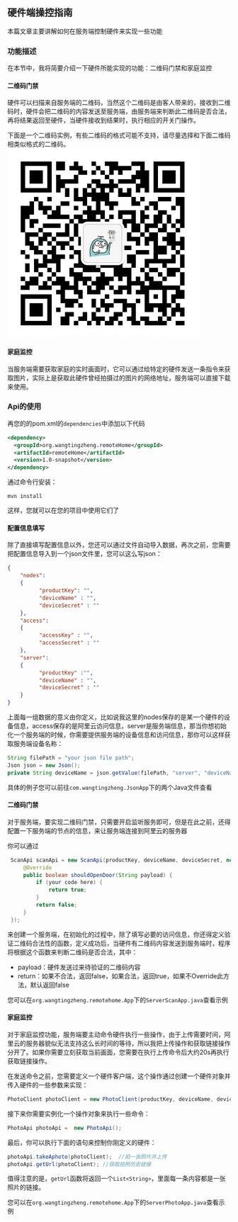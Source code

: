 ## 硬件端操控指南
本篇文章主要讲解如何在服务端控制硬件来实现一些功能
### 功能描述
在本节中，我将简要介绍一下硬件所能实现的功能：二维码门禁和家庭监控
#### 二维码门禁
硬件可以扫描来自服务端的二维码，当然这个二维码是由客人带来的，接收到二维码时，硬件会把二维码的内容发送至服务端，由服务端来判断此二维码是否合法，再将结果返回至硬件，当硬件接收到结果时，执行相应的开关门操作。

下面是一个二维码实例，有些二维码的格式可能不支持，请尽量选择和下面二维码相类似格式的二维码。
![qrcode](./Image/qrcode.jpg)
#### 家庭监控
当服务端需要获取家庭的实时画面时，它可以通过给特定的硬件发送一条指令来获取图片，实际上是获取此硬件曾经拍摄过的图片的网络地址，服务端可以直接下载来使用。
### Api的使用
再您的的pom.xml的`dependencies`中添加以下代码
```xml
<dependency>
  <groupId>org.wangtingzheng.remoteHome</groupId>
  <artifactId>remoteHome</artifactId>
  <version>1.0-snapshot</version>
</dependency>
```
通过命令行安装：
```shell script
mvn install
```
这样，您就可以在您的项目中使用它们了
#### 配置信息填写
除了直接填写配置信息以外，您还可以通过文件自动导入数据，再次之前，您需要把配置信息导入到一个json文件里，您可以这么写json：

```json
{
    "nodes":
    {
          "productKey": "",
          "deviceName" : "",
          "deviceSecret" : ""
    },
    "access":
    {
          "accessKey" : "",
          "accessSecret" : ""
    },
    "server":
    {
          "productKey" :"",
          "deviceName" : "",
          "deviceSecret" : ""
    }
}
```

上面每一组数据的意义由你定义，比如说我这里的nodes保存的是某一个硬件的设备信息，access保存的是阿里云访问信息，server是服务端信息，那当你想初始化一个服务端的时候，你需要提供服务端的设备信息和访问信息，那你可以这样获取服务端设备名称：
```java
String filePath = "your json file path";
Json json = new Json();
private String deviceName = json.getValue(filePath, "server", "deviceName");
```
具体的例子您可以前往`com.wangtingzheng.JsonApp`下的两个Java文件查看
#### 二维码门禁
对于服务端，要实现二维码门禁，只需要开启监听服务即可，但是在此之前，还得配置一下服务端的节点的信息，来让服务端连接到阿里云的服务器

你可以通过
```java
 ScanApi scanApi = new ScanApi(productKey, deviceName, deviceSecret, new QrcodeCheck() {
     @Override
     public boolean shouldOpenDoor(String payload) {
         if (your code here) {
             return true;
         }
         return false;
     }
 });
```
来创建一个服务端，在初始化的过程中，除了填写必要的访问信息，你还得定义验证二维码合法性的函数，定义成功后，当硬件有二维码内容发送到服务端时，程序将根据这个函数来判断二维码是否合法，其中：

- payload：硬件发送过来待验证的二维码内容
- return：如果不合法，返回false，如果合法，返回true，如果不Override此方法，默认返回false

您可以在`org.wangtingzheng.remotehome.App`下的`ServerScanApp.java`查看示例

#### 家庭监控
对于家庭监控功能，服务端要主动命令硬件执行一些操作，由于上传需要时间，阿里云的服务器貌似无法支持这么长时间的等待，所以我把上传操作和获取链接操作分开了。如果你需要立刻获取当前画面，您需要在执行上传命令后大约20s再执行获取链接操作。

在发送命令之前，您需要定义一个硬件客户端，这个操作通过创建一个硬件对象并传入硬件的一些参数来实现：
```java
PhotoClient photoClient = new PhotoClient(productKey, deviceName, deviceSecret, accessKey, accessSecret);
```
接下来你需要实例化一个操作对象来执行一些命令：
```java
PhotoApi photoApi =  new PhotoApi();
```
最后，你可以执行下面的语句来控制你刚定义的硬件：
```java
photoApi.takeAphoto(photoClient);  //拍一张照片并上传
photoApi.getUrl(photoClient); //获取拍照历史链接
```
值得注意的是，`getUrl`函数将返回一个`List<String>`，里面每一条内容都是一张照片的链接。

您可以在`org.wangtingzheng.remotehome.App`下的`ServerPhotoApp.java`查看示例